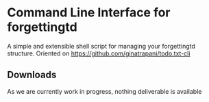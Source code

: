 Command Line Interface for forgettingtd
================

A simple and extensible shell script for managing your forgettingtd structure. Oriented on https://github.com/ginatrapani/todo.txt-cli

Downloads
---------

As we are currently work in progress, nothing deliverable is available

